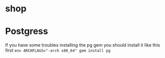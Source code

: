 shop
====


Postgress
====
If you have some troubles installing the pg gem you should install it like this first
`env ARCHFLAGS="-arch x86_64" gem install pg`

